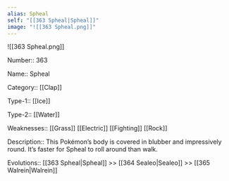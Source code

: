 ```yaml
---
alias: Spheal
self: "[[363 Spheal|Spheal]]"
image: "![[363 Spheal.png]]"
---
```


![[363 Spheal.png]]

Number:: 363

Name:: Spheal

Category:: [[Clap]]

Type-1:: [[Ice]]

Type-2:: [[Water]]

Weaknesses:: [[Grass]] [[Electric]] [[Fighting]] [[Rock]]

Description:: This Pokémon’s body is covered in blubber and impressively round. It’s faster for Spheal to roll around than walk.

Evolutions:: [[363 Spheal|Spheal]] >> [[364 Sealeo|Sealeo]] >> [[365 Walrein|Walrein]]
